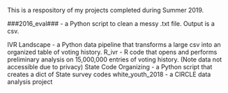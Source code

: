 This is a respository of my projects completed during Summer 2019.

###2016_eval### - a Python script to clean a messy .txt file. Output is a csv.

IVR Landscape - a Python data pipeline that transforms a large csv into an organized table of voting history.
R_ivr - R code that opens and performs preliminary analysis on 15,000,000 entries of voting history. (Note data not accessible due to privacy)
State Code Organizing - a Python script that creates a dict of State survey codes
white_youth_2018 - a CIRCLE data analysis project	

